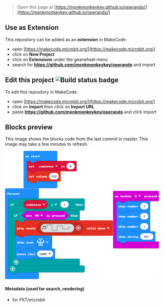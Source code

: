 
> Open this page at [https://monkmonkeykey.github.io/operando/](https://monkmonkeykey.github.io/operando/)

## Use as Extension

This repository can be added as an **extension** in MakeCode.

* open [https://makecode.microbit.org/](https://makecode.microbit.org/)
* click on **New Project**
* click on **Extensions** under the gearwheel menu
* search for **https://github.com/monkmonkeykey/operando** and import

## Edit this project ![Build status badge](https://github.com/monkmonkeykey/operando/workflows/MakeCode/badge.svg)

To edit this repository in MakeCode.

* open [https://makecode.microbit.org/](https://makecode.microbit.org/)
* click on **Import** then click on **Import URL**
* paste **https://github.com/monkmonkeykey/operando** and click import

## Blocks preview

This image shows the blocks code from the last commit in master.
This image may take a few minutes to refresh.

![A rendered view of the blocks](https://github.com/monkmonkeykey/operando/raw/master/.github/makecode/blocks.png)

#### Metadata (used for search, rendering)

* for PXT/microbit
<script src="https://makecode.com/gh-pages-embed.js"></script><script>makeCodeRender("{{ site.makecode.home_url }}", "{{ site.github.owner_name }}/{{ site.github.repository_name }}");</script>
